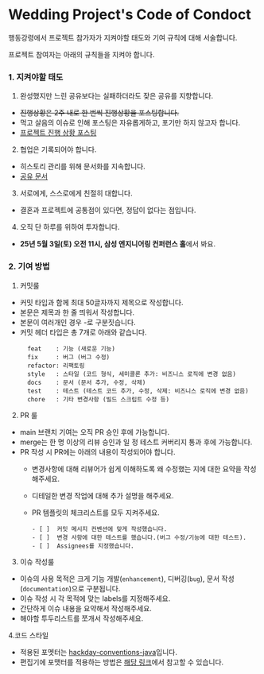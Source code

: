 # Wedding Project's Code of Condoct

행동강령에서 프로젝트 참가자가 지켜야할 태도와 기여 규칙에 대해 서술합니다.

프로젝트 참여자는 아래의 규칙들을 지켜야 합니다.

### 1. 지켜야할 태도

1. 완성했지만 느린 공유보다는 실패하더라도 잦은 공유를 지향합니다.

- ~~진행상황은 2주 내로 한 번씩 진행상황을 포스팅합니다.~~
- 먹고 살음의 이슈로 인해 포스팅은 자유롭게하고, 포기만 하지 않고자 합니다.
- [프로젝트 진행 상황 포스팅](https://blog.naver.com/thwjd2717/223237555184)

2. 협업은 기록되어야 합니다.

- 히스토리 관리를 위해 문서화를 지속합니다.
- [공유 문서](https://kimsojung.notion.site/5e40e78aa91441438a593c9dfa5039fd?v=baeabc7b64d34827b5babe6d1e5f712e&pvs=4)

3. 서로에게, 스스로에게 친절히 대합니다.

- 결혼과 프로젝트에 공통점이 있다면, 정답이 없다는 점입니다.

4. 오직 단 하루를 위하여 투자합니다.

- **25년 5월 3일(토) 오전 11시, 삼성 엔지니어링 컨퍼런스 홀**에서 봐요.

### 2. 기여 방법

1. 커밋룰

- 커밋 타입과 함께 최대 50글자까지 제목으로 작성합니다.
- 본문은 제목과 한 줄 띄워서 작성합니다.
- 본문이 여러개인 경우 -로 구분짓습니다.
- 커밋 헤더 타입은 총 7개로 아래와 같습니다.
  ```
    feat    : 기능 (새로운 기능)
    fix     : 버그 (버그 수정)
    refactor: 리팩토링
    style   : 스타일 (코드 형식, 세미콜론 추가: 비즈니스 로직에 변경 없음)
    docs    : 문서 (문서 추가, 수정, 삭제)
    test    : 테스트 (테스트 코드 추가, 수정, 삭제: 비즈니스 로직에 변경 없음)
    chore   : 기타 변경사항 (빌드 스크립트 수정 등)
  ```

2. PR 룰

- main 브랜치 기여는 오직 PR 승인 후에 가능합니다.
- merge는 한 명 이상의 리뷰 승인과 일 정 테스트 커버리지 통과 후에 가능합니다.
- PR 작성 시 PR에는 아래의 내용이 작성되어야 합니다.
    - 변경사항에 대해 리뷰어가 쉽게 이해하도록 왜 수정했는 지에 대한 요약을 작성해주세요.
    - 디테일한 변경 작업에 대해 추가 설명을 해주세요.
    - PR 템플릿의 체크리스트를 모두 지켜주세요.

          - [ ]  커밋 메시지 컨벤션에 맞게 작성했습니다.
          - [ ]  변경 사항에 대한 테스트를 했습니다.(버그 수정/기능에 대한 테스트).
          - [ ]  Assignees를 지정했습니다.

3. 이슈 작성룰

- 이슈의 사용 목적은 크게 기능 개발(`enhancement`), 디버깅(`bug`), 문서 작성(`documentation`)으로 구분됩니다.
- 이슈 작성 시 각 목적에 맞는 labels를 지정해주세요.
- 간단하게 이슈 내용을 요약해서 작성해주세요.
- 해야할 투두리스트를 쪼개서 작성해주세요.

4.코드 스타일

- 적용된 포멧터는 [hackday-conventions-java](https://naver.github.io/hackday-conventions-java/)입니다.
- 편집기에 포맷터를 적용하는 방법은 [해당 링크](https://naver.github.io/hackday-conventions-java/#editor-config)에서 참고할 수 있습니다.
